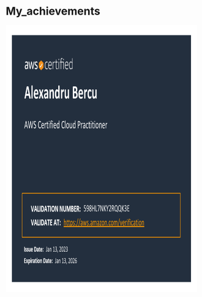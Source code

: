 # My_achievements
<img src="AWS Certified Cloud Practitioner certificate.pdf" width="500" height="700"> 
